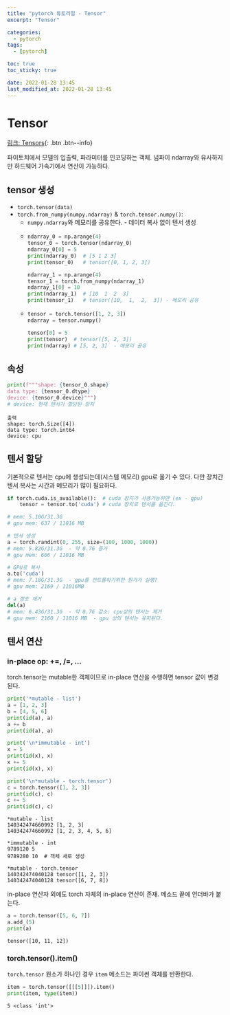 ```yaml
---
title: "pytorch 튜토리얼 - Tensor"
excerpt: "Tensor"

categories:
  - pytorch
tags:
  - [pytorch]

toc: true
toc_sticky: true

date: 2022-01-28 13:45
last_modified_at: 2022-01-28 13:45
---
```


# Tensor
[링크: Tensors](https://pytorch.org/tutorials/beginner/basics/tensorqs_tutorial.html){: .btn .btn--info}

파이토치에서 모델의 입출력, 파라미터를 인코딩하는 객체. 넘파이 ndarray와 유사하지만 하드웨어 가속기에서 연산이 가능하다.

## tensor 생성
* `torch.tensor(data)`
* `torch.from_numpy(numpy.ndarray)` & `torch.tensor.numpy()`:
  * `numpy.ndarray`와 메모리를 공유한다. - 데이터 복사 없이 텐서 생성
  * ```python
    ndarray_0 = np.arange(4)
    tensor_0 = torch.tensor(ndarray_0)
    ndarray_0[0] = 5
    print(ndarray_0)  # [5 1 2 3]
    print(tensor_0)   # tensor([0, 1, 2, 3]) 

    ndarray_1 = np.arange(4)
    tensor_1 = torch.from_numpy(ndarray_1)
    ndarray_1[0] = 10
    print(ndarray_1)  # [10  1  2  3]
    print(tensor_1)   # tensor([10,  1,  2,  3]) - 메모리 공유
    ```
  * ```python
    tensor = torch.tensor([1, 2, 3])
    ndarray = tensor.numpy()

    tensor[0] = 5
    print(tensor)  # tensor([5, 2, 3])
    print(ndarray) # [5, 2, 3]  - 메모리 공유
    ```

## 속성
```python
print(f"""shape: {tensor_0.shape}
data type: {tensor_0.dtype}
device: {tensor_0.device}""")
# device: 현재 텐서가 할당된 장치
```
```output
출력
shape: torch.Size([4])
data type: torch.int64
device: cpu
```

## 텐서 할당
기본적으로 텐서는 cpu에 생성되는데(시스템 메모리) gpu로 옮기 수 있다. 다만 장치간 텐서 복사는 시간과 메모리가 많이 필요하다.
```python
if torch.cuda.is_available():  # cuda 장치가 사용가능하면 (ex - gpu)
    tensor = tensor.to('cuda') # cuda 장치로 텐서를 옮긴다.
```
```python
# mem: 5.10G/31.3G
# gpu mem: 637 / 11016 MB

# 텐서 생성
a = torch.randint(0, 255, size=(100, 1000, 1000))
# mem: 5.82G/31.3G  - 약 0.7G 증가
# gpu mem: 666 / 11016 MB

# GPU로 복사
a.to('cuda')
# mem: 7.18G/31.3G  - gpu를 컨트롤하기위한 뭔가가 실행?
# gpu mem: 2169 / 11016MB

# a 참조 제거
del(a)
# mem: 6.43G/31.3G  - 약 0.7G 감소: cpu상의 텐서는 제거
# gpu mem: 2160 / 11016 MB  - gpu 상의 텐서는 유지된다.
```

## 텐서 연산

### in-place op: +=, /=, ...
torch.tensor는 mutable한 객체이므로 in-place 연산을 수행하면 tensor 값이 변경된다.
```python
print('*mutable - list')
a = [1, 2, 3]
b = [4, 5, 6]
print(id(a), a)
a += b
print(id(a), a)

print('\n*immutable - int')
x = 5
print(id(x), x)
x += 5
print(id(x), x)

print('\n*mutable - torch.tensor')
c = torch.tensor([1, 2, 3])
print(id(c), c)
c += 5
print(id(c), c)
```
```output
*mutable - list
140342474660992 [1, 2, 3]
140342474660992 [1, 2, 3, 4, 5, 6]

*immutable - int
9789120 5
9789280 10  # 객체 새로 생성

*mutable - torch.tensor
140342474040128 tensor([1, 2, 3])
140342474040128 tensor([6, 7, 8])
```

in-place 연산자 외에도 torch 자체의 in-place 연산이 존재. 메소드 끝에 언더바가 붙는다.
```python
a = torch.tensor([5, 6, 7])
a.add_(5)
print(a)
```
```output
tensor([10, 11, 12])
```

### torch.tensor().item()
`torch.tensor` 원소가 하나인 경우 `item` 메소드는 파이썬 객체를 반환한다.
```python
item = torch.tensor([[[5]]]).item()
print(item, type(item))
```
```output
5 <class 'int'>
```